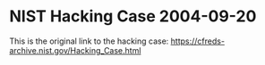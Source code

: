 # NIST Hacking Case 2004-09-20

This is the original link to the hacking case: https://cfreds-archive.nist.gov/Hacking_Case.html
